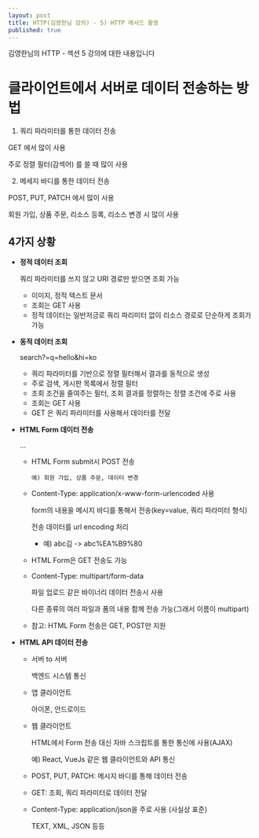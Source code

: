 ```yaml
---
layout: post
title: HTTP(김영한님 강의) - 5) HTTP 메서드 활용
published: true
---
```


김영한님의 HTTP - 섹션 5 강의에 대한 내용입니다

# 클라이언트에서 서버로 데이터 전송하는 방법

1. 쿼리 파라미터를 통한 데이터 전송

GET 에서 많이 사용

주로 정렬 필터(감섹어) 를 쓸 때 많이 사용

2. 메세지 바디를 통한 데이터 전송

POST, PUT, PATCH 에서 많이 사용

회원 가입, 상품 주문, 리소스 등록, 리소스 변경 시 많이 사용

## 4가지 상황


- **정적 데이터 조회**

    쿼리 파라미터를 쓰지 않고 URI 경로만 받으면 조회 가능

    - 이미지, 정적 텍스트 문서
    - 조회는 GET 사용
    - 정적 데이터는 일반저긍로 쿼리 파리미터 없이 리소스 경로로 단순하게 조회가 가능

- **동적 데이터 조회**

    search?=q=hello&hi=ko

    - 쿼리 파라미터를 기반으로 정렬 필터해서 결과를 동적으로 생성
    - 주로 검색, 게시판 목록에서 정렬 필터
    - 조회 조건을 줄여주는 필터, 조회 결과를 정렬하는 정렬 조건에 주로 사용
    - 조회는 GET 사용
    - GET 은 쿼리 파라미터를 사용해서 데이터를 전달

- **HTML Form 데이터 전송**

    <Form>  ... </Form>

  - HTML Form submit시 POST 전송

        예) 회원 가입, 상품 주문, 데이터 변경

  - Content-Type: application/x-www-form-urlencoded 사용

    form의 내용을 메시지 바디를 통해서 전송(key=value, 쿼리 파라미터 형식)

    전송 데이터를 url encoding 처리

    - 예) abc김 -> abc%EA%B9%80 
    
  - HTML Form은 GET 전송도 가능

  - Content-Type: multipart/form-data

    파일 업로드 같은 바이너리 데이터 전송시 사용

    다른 종류의 여러 파일과 폼의 내용 함께 전송 가능(그래서 이름이 multipart) 
        
  - 참고: HTML Form 전송은 GET, POST만 지원

- **HTML API 데이터 전송**


  - 서버 to 서버

    백엔드 시스템 통신 
        
  - 앱 클라이언트

    아이폰, 안드로이드 
        
  - 웹 클라이언트

    HTML에서 Form 전송 대신 자바 스크립트를 통한 통신에 사용(AJAX)
    
    예) React, VueJs 같은 웹 클라이언트와 API 통신 

  - POST, PUT, PATCH: 메시지 바디를 통해 데이터 전송

  - GET: 조회, 쿼리 파라미터로 데이터 전달

  - Content-Type: application/json을 주로 사용 (사실상 표준)

    TEXT, XML, JSON 등등





